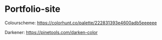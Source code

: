 # Portfolio-site

Colourscheme: https://colorhunt.co/palette/222831393e4600adb5eeeeee

Darkener: https://pinetools.com/darken-color